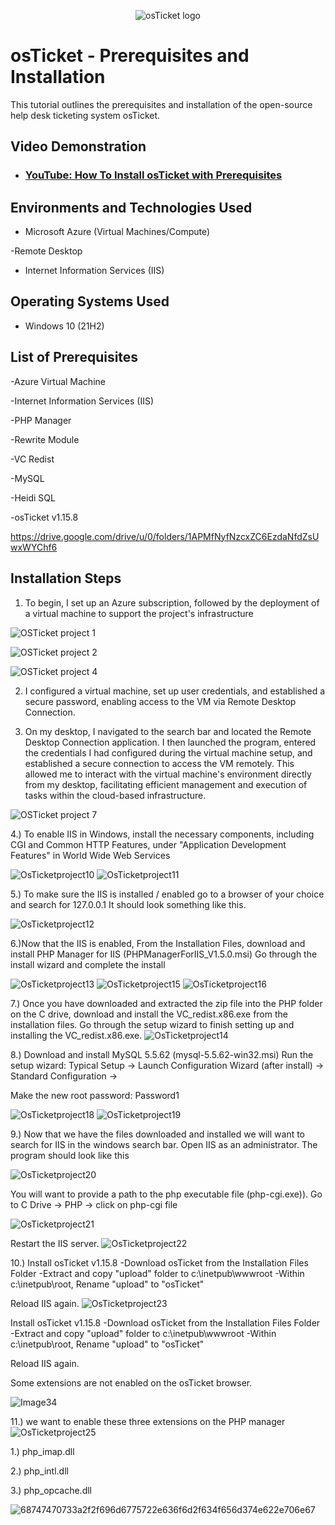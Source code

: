 <p align="center">
<img src="https://i.imgur.com/Clzj7Xs.png" alt="osTicket logo"/>
</p>

<h1>osTicket - Prerequisites and Installation</h1>
This tutorial outlines the prerequisites and installation of the open-source help desk ticketing system osTicket.<br />


<h2>Video Demonstration</h2>

- ### [YouTube: How To Install osTicket with Prerequisites](https://www.youtube.com)

<h2>Environments and Technologies Used</h2>

- Microsoft Azure (Virtual Machines/Compute)

-Remote Desktop


- Internet Information Services (IIS)

<h2>Operating Systems Used </h2>

- Windows 10</b> (21H2)

<h2>List of Prerequisites</h2>

-Azure Virtual Machine

-Internet Information Services (IIS)

-PHP Manager

-Rewrite Module

-VC Redist

-MySQL

-Heidi SQL

-osTicket v1.15.8

https://drive.google.com/drive/u/0/folders/1APMfNyfNzcxZC6EzdaNfdZsUwxWYChf6
<h2>Installation Steps</h2>

1. To begin, I set up an Azure subscription, followed by the deployment of a virtual machine to support the project's infrastructure
   
![OSTicket project 1](https://github.com/user-attachments/assets/618232af-0230-454d-9a06-3b8d51bbb9e1)



</P>


![OSTicket project 2](https://github.com/user-attachments/assets/d9b20fbd-32b0-4766-90d5-836f5fb9a9ff)


![OSTicket project 4](https://github.com/user-attachments/assets/77d68181-ec92-47e7-b523-03aa22c83ced)

   2.  I configured a virtual machine, set up user credentials, and established a secure password, enabling access to the VM via Remote Desktop Connection. 

3. On my desktop, I navigated to the search bar and located the Remote Desktop Connection application. I then launched the program, entered the credentials I had configured during the virtual machine setup, and established a secure connection to access the VM remotely. This allowed me to interact with the virtual machine's environment directly from my desktop, facilitating efficient management and execution of tasks within the cloud-based infrastructure.
   
![OSTicket project 7](https://github.com/user-attachments/assets/5410b3a9-edd6-478f-853c-c74c883fadd0)

4.) To enable IIS in Windows, install the necessary components, including CGI and Common HTTP Features, under "Application Development Features" in World Wide Web Services

![OsTicketproject10](https://github.com/user-attachments/assets/ed2fa853-9944-4b3c-994a-c235e4044bc9)
![OsTicketproject11](https://github.com/user-attachments/assets/85c9f573-64fa-468b-9167-3b40bae03ab1)

5.) To make sure the IIS is installed / enabled go to a browser of your choice and search for 127.0.0.1 It should look something like this.

![OsTicketproject12](https://github.com/user-attachments/assets/12300e9a-03cb-4962-94bd-7f090d7909b4)

6.)Now that the IIS is enabled, From the Installation Files, download and install PHP Manager for IIS (PHPManagerForIIS_V1.5.0.msi) Go through the install wizard and complete the install

![OsTicketproject13](https://github.com/user-attachments/assets/f02cc992-b6a0-4efe-8081-aa3465a1fccb)
![OsTicketproject15](https://github.com/user-attachments/assets/8d6d303c-0cfc-41ef-a764-970530c6aff9)
![OsTicketproject16](https://github.com/user-attachments/assets/553aec8f-8ca4-4015-ac6f-c75e386773f7)

7.) Once you have downloaded and extracted the zip file into the PHP folder on the C drive, download and install the VC_redist.x86.exe from the installation files. Go through the setup wizard to finish setting up and installing the VC_redist.x86.exe.
![OsTicketproject14](https://github.com/user-attachments/assets/8fb21514-35f9-4098-92a1-a2f319054108)

8.) Download and install MySQL 5.5.62 (mysql-5.5.62-win32.msi) Run the setup wizard: Typical Setup -> Launch Configuration Wizard (after install) -> Standard Configuration ->

Make the new root password: Password1

![OsTicketproject18](https://github.com/user-attachments/assets/cf5a281c-a904-403f-a800-9d232a836b84)
![OsTicketproject19](https://github.com/user-attachments/assets/d8dd009b-b143-4dff-8fa5-8e75a987f61e)

9.)  Now that we have the files downloaded and installed we will want to search for IIS in the windows search bar. Open IIS as an administrator. The program should look like this

![OsTicketproject20](https://github.com/user-attachments/assets/feef4145-b8dc-4365-a6c7-d2a551e4313d)

You will want to provide a path to the php executable file (php-cgi.exe)). Go to C Drive -> PHP -> click on php-cgi file

![OsTicketproject21](https://github.com/user-attachments/assets/d4fdd04f-8fee-426c-b61b-73d5a6e3004a)

Restart the IIS server.
![OsTicketproject22](https://github.com/user-attachments/assets/bcb27402-78e4-4bec-b1b6-a533c2c581cc)

10.) Install osTicket v1.15.8 -Download osTicket from the Installation Files Folder -Extract and copy "upload" folder to c:\inetpub\wwwroot -Within c:\inetpub\root, Rename "upload" to "osTicket"

Reload IIS again.
![OsTicketproject23](https://github.com/user-attachments/assets/bc833b47-9621-4bda-83fb-4a304fd30c87)

Install osTicket v1.15.8 -Download osTicket from the Installation Files Folder -Extract and copy "upload" folder to c:\inetpub\wwwroot -Within c:\inetpub\root, Rename "upload" to "osTicket"

Reload IIS again.

Some extensions are not enabled on the osTicket browser.

![Image34](https://github.com/user-attachments/assets/1d32301e-b05c-453f-87b0-b9a478acdb69)

11.) we want to enable these three extensions on the PHP manager
![OsTicketproject25](https://github.com/user-attachments/assets/0eb81968-3608-4f69-af38-03d09bc1562d)

1.) php_imap.dll

2.) php_intl.dll

3.) php_opcache.dll


![68747470733a2f2f696d6775722e636f6d2f634f656d374e622e706e67](https://github.com/user-attachments/assets/04be38b6-192e-4f72-9045-81a982f4fd09)


